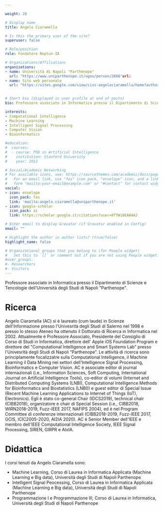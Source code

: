 ```yaml
---

weight: 20

# Display name
title: Angelo Ciaramella

# Is this the primary user of the site?
superuser: false

# Role/position
role: Fondatore Neptun-IA

# Organizations/Affiliations
organizations:
- name: Università di Napoli "Parthenope"
  url: "https://www.uniparthenope.it/ugov/person/2666"url: 
- name: Sito web personale
  url: "https://sites.google.com/view/ciss-angelociaramella/home?authuser=2"
  

# Short bio (displayed in user profile at end of posts)
bio: Professore associato in Informatica presso il Dipartimento di Scienze e Tencologie dell'Università degli Studi di Napoli "Parthenope" -  Direttore dell' Aplle iOS Foundation Program - Direttore del Laboratorio di Ricerca Computational Intelligence & Smart System Lab

interests:
- Computational Intelligence
- Machine Learning 
- Intelligent Signal Processing 
- Computer Vision 
- Bioinformatics 

#education:
#  courses:
#  - course: PhD in Artificial Intelligence
#    institution: Stanford University
#    year: 2012

# Social/Academic Networking
# For available icons, see: https://sourcethemes.com/academic/docs/page-builder/#icons
#   For an email link, use "fas" icon pack, "envelope" icon, and a link in the
#   form "mailto:your-email@example.com" or "#contact" for contact widget.
social:
- icon: envelope
  icon_pack: fas
  link: 'mailto:angelo.ciaramella@uniparthenope.it'
- icon: google-scholar
  icon_pack: ai
  link: https://scholar.google.it/citations?user=8TfWi0EAAAAJ

# Enter email to display Gravatar (if Gravatar enabled in Config)
email: ""

# Highlight the author in author lists? (true/false)
highlight_name: false

# Organizational groups that you belong to (for People widget)
#   Set this to `[]` or comment out if you are not using People widget.
#user_groups:
#- Researchers
#- Visitors
---
```


Professore associato in Informatica presso il Dipartimento di Scienze e Tencologie dell'Università degli Studi di Napoli "Parthenope". 

# Ricerca
Angelo Ciaramella (AC) si è laureato (cum laude) in Scienze dell'Informazione presso l'Univesrità degli Studi di Salerno nel 1998 e presso lo stesso Ateneo ha ottenuto il Dottorato di Ricerca in Informatica nel 2002. Attualmente è Professore Associato, Presidente del Consiglio di Corso di Studi in Informatica, direttore dell' Apple iOS Foundation Program e direttore del "Computational Intelligence and Smart Systems Lab" presso l'Univesrità degli Studi di Napoli “Parthenope”.  Le attività di ricerca sono principlamente focalizzatre sulla Computational Intelligence, il Machine Learning il Data Mining nei settori dell'Intelligence Signal Processing, Bioinformatics e Computer Vision. AC è associate editor di journal internazionali (i.e., Information Sciences, Soft Computing, International Journal on Artificial Intelligence Tools), co-editor di volumi (Internet and Distributed Computing Systems (LNBI), Computational Intelligence Methods for Bioinformatics and Biostatistics (LNBI)) e guest editor di Special Issue (Recent Machine Learning Applications to Internet of Things (IoT), Electronics). Egli è stato co-general Chair (IDCS2019), technical chair (CIBB2018), organizatore e chair di Special Session (i.e., CIBB2018, WIRN2018-2019, Fuzz-IEEE 2017, NAFIPS 2004), ed è nel Program Committee di conferenze internazionali (CIBB2018-2019, Fuzz-IEEE 2017, GCIS, ICIC2005-2020, AI2IA 2020). AC è Senior Member dell'IEEE e membro dell'IEEE Computational Intelligence Society, IEEE Signal Processing, SIREN, GIRPR e AIxIA.


# Didattica
I corsi tenuti da Angelo Ciaramella sono:
- Machine Learning, Corso di Laurea in Informatica Applicata (Machine Learning e Big data), Università degli Studi di Napoli Parthenope
- Intelligent Signal Peocessing, Corso di Laurea in Informatica Applicata (Machine Learning e Big data), Università degli Studi di Napoli Parthenope
- Programmazione I e Programmazione III, Corso di Laurea in Informatica, Università degli Studi di Napoli Parthenope
